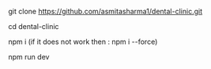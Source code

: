 git clone https://github.com/asmitasharma1/dental-clinic.git

cd dental-clinic

npm i (if it does not work then : npm i --force)

npm run dev
